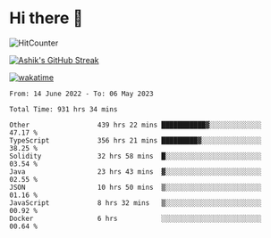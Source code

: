 # Hi there 👋

![HitCounter](https://hits.seeyoufarm.com/api/count/incr/badge.svg?url=https%3A%2F%2Fgithub.com%2Fashrhmn1212%2Fhit-counter)

<!-- ![Contribution Graph](https://github-readme-activity-graph.cyclic.app/graph?username=ashrhmn) -->


<!-- [![Top Langs](https://github-readme-stats.vercel.app/api/top-langs/?username=ashrhmn&layout=compact&theme=synthwave&langs_count=10&card_width=445)](https://github.com/anuraghazra/github-readme-stats) -->

[![Ashik's GitHub Streak](https://github-readme-streak-stats.herokuapp.com/?user=ashrhmn&theme=blood&fire=DD7F1C&background=151515&dates=9f9f9f&border=DD2727)](https://git.io/streak-stats)

<!-- ![Ashik's GitHub stats](https://github-readme-stats.vercel.app/api/?username=ashrhmn&show_icons=true&title_color=fff&icon_color=79ff97&text_color=9f9f9f&bg_color=151515) -->

[![wakatime](https://wakatime.com/badge/user/3df86613-ba63-4631-8e65-0ff18e7becad.svg)](https://wakatime.com/@3df86613-ba63-4631-8e65-0ff18e7becad)

<!--START_SECTION:waka-->

```text
From: 14 June 2022 - To: 06 May 2023

Total Time: 931 hrs 34 mins

Other                 439 hrs 22 mins ███████████▓░░░░░░░░░░░░░   47.17 %
TypeScript            356 hrs 21 mins █████████▓░░░░░░░░░░░░░░░   38.25 %
Solidity              32 hrs 58 mins  █░░░░░░░░░░░░░░░░░░░░░░░░   03.54 %
Java                  23 hrs 43 mins  ▓░░░░░░░░░░░░░░░░░░░░░░░░   02.55 %
JSON                  10 hrs 50 mins  ▒░░░░░░░░░░░░░░░░░░░░░░░░   01.16 %
JavaScript            8 hrs 32 mins   ▒░░░░░░░░░░░░░░░░░░░░░░░░   00.92 %
Docker                6 hrs           ░░░░░░░░░░░░░░░░░░░░░░░░░   00.64 %
```

<!--END_SECTION:waka-->


<!--### Most Used Languages
<img src="https://wakatime.com/share/@ashrhmn/24ecb986-5bf8-4607-af7f-0aab08908d8c.png" />

### Favourite Tools
<img src="https://wakatime.com/share/@ashrhmn/f4e08015-f3bc-460a-9228-95a3ba11c604.png" />-->
